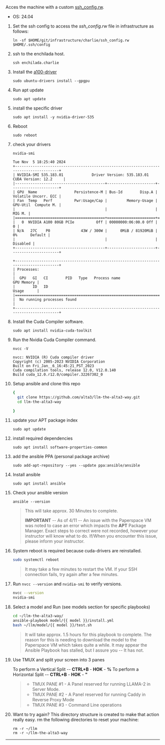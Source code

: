 Acces the machine with a custom [ssh_config.rw](https://github.com/alta3/infrastructure/blob/main/charlie/ssh_config.rw).

- OS: 24.04



1. Set the ssh config to access the *ssh_config.rw* file in infrastructure as follows:

    `ln -sf $HOME/git/infrastructure/charlie/ssh_config.rw $HOME/.ssh/config`

0. ssh to the enchilada host.

    `ssh enchilada.charlie`

0. Install the [a100-driver](https://documentation.ubuntu.com/server/how-to/graphics/install-nvidia-drivers/?_gl=1*2hy9lp*_gcl_au*MTkxMzI5MTQyNy4xNzMwODI3NTM2&_ga=2.191448611.80666114.1730827466-91634423.1724784253)

    `sudo ubuntu-drivers install --gpgpu`
   
0. Run apt update

    `sudo apt update`

0. install the specific driver

    `sudo apt install -y nvidia-driver-535`

0. Reboot

    `sudo reboot`

0. check your drivers

    `nvidia-smi`

    ```
    Tue Nov  5 18:25:40 2024
    +---------------------------------------------------------------------------------------+
    | NVIDIA-SMI 535.183.01             Driver Version: 535.183.01   CUDA Version: 12.2     |
    |-----------------------------------------+----------------------+----------------------+
    | GPU  Name                 Persistence-M | Bus-Id        Disp.A | Volatile Uncorr. ECC |
    | Fan  Temp   Perf          Pwr:Usage/Cap |         Memory-Usage | GPU-Util  Compute M. |
    |                                         |                      |               MIG M. |
    |=========================================+======================+======================|
    |   0  NVIDIA A100 80GB PCIe          Off | 00000000:06:00.0 Off |                    0 |
    | N/A   27C    P0              43W / 300W |      0MiB / 81920MiB |      0%      Default |
    |                                         |                      |             Disabled |
    +-----------------------------------------+----------------------+----------------------+
    
    +---------------------------------------------------------------------------------------+
    | Processes:                                                                            |
    |  GPU   GI   CI        PID   Type   Process name                            GPU Memory |
    |        ID   ID                                                             Usage      |
    |=======================================================================================|
    |  No running processes found                                                           |
    +---------------------------------------------------------------------------------------+
    ```

0. Install the Cuda Compiler software.

    `sudo apt install nvidia-cuda-toolkit`

0. Run the Nvidia Cuda Compiler command.

    `nvcc -V`

    ```
    nvcc: NVIDIA (R) Cuda compiler driver
    Copyright (c) 2005-2023 NVIDIA Corporation
    Built on Fri_Jan__6_16:45:21_PST_2023
    Cuda compilation tools, release 12.0, V12.0.140
    Build cuda_12.0.r12.0/compiler.32267302_0
    ```





0. Setup ansible and clone this repo

   ```bash
   {
     git clone https://github.com/alta3/llm-the-alta3-way.git
     cd llm-the-alta3-way
    
   }
   ```

0. update your APT package index

    `sudo apt update`

0. install required dependencies

    `sudo apt install software-properties-common`

0. add the ansible PPA (personal package archive)

    `sudo add-apt-repository --yes --update ppa:ansible/ansible`

0. Install ansible

    `sudo apt install ansible`

0. Check your ansible version

    `ansible --version`


    > This will take approx. 30 Minutes to complete.
    >
    > **IMPORTANT** -- As of 4/11 -- An issue with the Paperspace VM was noted to case an error which impacts the **APT** Package Manager. Exact steps to correct were not recorded, however your instructor will know what to do. If/When you encounter this issue, please inform your instructor.

0. System reboot is required because cuda-drivers are reinstalled.

   ```bash
   sudo systemctl reboot
   ```

    > It may take a few minutes to restart the VM. If your SSH connection fails, try again after a few minutes.

0. Run `nvcc --version` and `nvidia-smi` to verify versions.

   ```bash
   nvcc --version
   nvidia-smi
   ```

0. Select a model and Run (see models section for specific playbooks)

   ```bash
   cd ~/llm-the-alta3-way/
   ansible-playbook model/{{ model }}/install.yml
   bash ~/llm/model/{{ model }}/test.sh
   ```

    > It will take approx. 1.5 hours for this playbook to complete. The reason for this is needing to download the model to the Paperspace VM which takes quite a while. It may appear the Ansible Playbook has stalled, but I assure you -- It has not.

0. Use TMUX and split your screen into 3 panes

    To perform a Vertical Split -- **CTRL+B** - **HOK** - **%**
    To perform a Horizontal Split -- **CTRL+B** - **HOK** - **"**

    > - TMUX PANE #1 - A Panel reserved for running LLAMA-2 in Server Mode.
    > - TMUX PANE #2 - A Panel reserved for running Caddy in Reverse Proxy Mode
    > - TMUX PANE #3 - Command Line operations

0. Want to try again?  This directory structure is created to make that action really easy. rm the following directories to reset your machine:

    ```
    rm -r ~/llm
    rm -r ~/llm-the-alta3-way
    ```






---------------------------------







